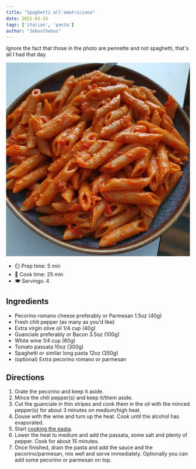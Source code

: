 ```yaml
---
title: "Spaghetti all'amatriciana"
date: 2021-03-24
tags: ['italian', 'pasta']
author: "Jebusthebus"
---
```


Ignore the fact that those in the photo are pennette and not spaghetti, that's all I had that day.

![Jebusthebus](/static/pix/spaghetti-all-amatriciana.webp)

- ⏲️ Prep time: 5 min
- 🍳 Cook time: 25 min
- 🍽️ Servings: 4

## Ingredients

- Pecorino romano cheese preferably or Parmesan 1.5oz (40g)
- Fresh chili pepper (as many as you'd like)
- Extra virgin olive oil 1/4 cup (40g)
- Guanciale preferably or Bacon 3.5oz (100g)
- White wine 1/4 cup (60g)
- Tomato passata 10oz (300g)
- Spaghetti or similar long pasta 12oz (350g)
- (optional) Extra pecorino romano or parmesan

## Directions

1. Grate the pecorino and keep it aside.
2. Mince the chili pepper(s) and keep it/them aside.
3. Cut the guanciale in thin stripes and cook them in the oil with the minced pepper(s) for about 3 minutes on medium/high heat.
4. Douse with the wine and turn up the heat. Cook until the alcohol has evaporated.
5. Start [cooking the pasta](/pasta).
6. Lower the heat to medium and add the passata, some salt and plenty of pepper. Cook for about 15 minutes.
7. Once finished, drain the pasta and add the sauce and the pecorino/parmesan, mix well and serve immediately. Optionally you can add some pecorino or parmesan on top.
